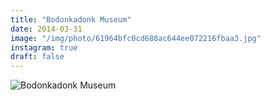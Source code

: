```yaml
---
title: "Bodonkadonk Museum"
date: 2014-03-31
image: "/img/photo/61964bfc0cd688ac644ee072216fbaa3.jpg"
instagram: true
draft: false
---
```


![Bodonkadonk Museum](/img/photo/61964bfc0cd688ac644ee072216fbaa3.jpg)
